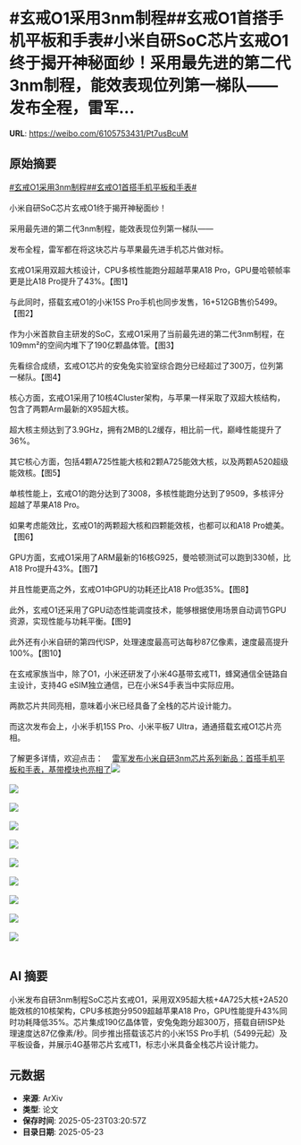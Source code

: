 # #玄戒O1采用3nm制程##玄戒O1首搭手机平板和手表#小米自研SoC芯片玄戒O1终于揭开神秘面纱！采用最先进的第二代3nm制程，能效表现位列第一梯队——发布全程，雷军...

**URL**: https://weibo.com/6105753431/Pt7usBcuM

## 原始摘要

<a href="https://m.weibo.cn/search?containerid=231522type%3D1%26t%3D10%26q%3D%23%E7%8E%84%E6%88%92O1%E9%87%87%E7%94%A83nm%E5%88%B6%E7%A8%8B%23&amp;extparam=%23%E7%8E%84%E6%88%92O1%E9%87%87%E7%94%A83nm%E5%88%B6%E7%A8%8B%23" data-hide=""><span class="surl-text">#玄戒O1采用3nm制程#</span></a><a href="https://m.weibo.cn/search?containerid=231522type%3D1%26t%3D10%26q%3D%23%E7%8E%84%E6%88%92O1%E9%A6%96%E6%90%AD%E6%89%8B%E6%9C%BA%E5%B9%B3%E6%9D%BF%E5%92%8C%E6%89%8B%E8%A1%A8%23&amp;extparam=%23%E7%8E%84%E6%88%92O1%E9%A6%96%E6%90%AD%E6%89%8B%E6%9C%BA%E5%B9%B3%E6%9D%BF%E5%92%8C%E6%89%8B%E8%A1%A8%23" data-hide=""><span class="surl-text">#玄戒O1首搭手机平板和手表#</span></a><br><br>小米自研SoC芯片玄戒O1终于揭开神秘面纱！<br><br>采用最先进的第二代3nm制程，能效表现位列第一梯队——<br><br>发布全程，雷军都在将这块芯片与苹果最先进手机芯片做对标。<br><br>玄戒O1采用双超大核设计，CPU多核性能跑分超越苹果A18 Pro，GPU曼哈顿帧率更是比A18 Pro提升了43%。【图1】<br><br>与此同时，搭载玄戒O1的小米15S Pro手机也同步发售，16+512GB售价5499。【图2】<br><br>作为小米首款自主研发的SoC，玄戒O1采用了当前最先进的第二代3nm制程，在109mm²的空间内堆下了190亿颗晶体管。【图3】<br><br>先看综合成绩，玄戒O1芯片的安兔兔实验室综合跑分已经超过了300万，位列第一梯队。【图4】<br><br>核心方面，玄戒O1采用了10核4Cluster架构，与苹果一样采取了双超大核结构，包含了两颗Arm最新的X95超大核。<br><br>超大核主频达到了3.9GHz，拥有2MB的L2缓存，相比前一代，巅峰性能提升了36%。<br><br>其它核心方面，包括4颗A725性能大核和2颗A725能效大核，以及两颗A520超级能效核。【图5】<br><br>单核性能上，玄戒O1的跑分达到了3008，多核性能跑分达到了9509，多核评分超越了苹果A18 Pro。<br><br>如果考虑能效比，玄戒O1的两颗超大核和四颗能效核，也都可以和A18 Pro媲美。【图6】<br><br>GPU方面，玄戒O1采用了ARM最新的16核G925，曼哈顿测试可以跑到330帧，比A18 Pro提升43%。【图7】<br><br>并且性能更高之外，玄戒O1中GPU的功耗还比A18 Pro低35%。【图8】<br><br>此外，玄戒O1还采用了GPU动态性能调度技术，能够根据使用场景自动调节GPU资源，实现性能与功耗平衡。【图9】<br><br>此外还有小米自研的第四代ISP，处理速度最高可达每秒87亿像素，速度最高提升100%。【图10】<br><br>在玄戒家族当中，除了O1，小米还研发了小米4G基带玄戒T1，蜂窝通信全链路自主设计，支持4G eSIM独立通信，已在小米S4手表当中实际应用。<br><br>两款芯片共同亮相，意味着小米已经具备了全栈的芯片设计能力。<br><br>而这次发布会上，小米手机15S Pro、小米平板7 Ultra，通通搭载玄戒O1芯片亮相。<br><br>了解更多详情，欢迎点击：<a href="https://weibo.cn/sinaurl?u=https%3A%2F%2Fmp.weixin.qq.com%2Fs%2Fxu0cEt7-XO2lrixl4w7Z8g" data-hide=""><span class="url-icon"><img style="width: 1rem;height: 1rem" src="https://h5.sinaimg.cn/upload/2015/09/25/3/timeline_card_small_web_default.png" referrerpolicy="no-referrer"></span><span class="surl-text">雷军发布小米自研3nm芯片系列新品：首搭手机平板和手表，基带模块也亮相了</span></a><img style="" src="https://tvax3.sinaimg.cn/large/006Fd7o3gy1i1p6u6bb3nj30xm0gkduc.jpg" referrerpolicy="no-referrer"><br><br><img style="" src="https://tvax1.sinaimg.cn/large/006Fd7o3gy1i1p6u6cgcgj30ny0c40wq.jpg" referrerpolicy="no-referrer"><br><br><img style="" src="https://tvax3.sinaimg.cn/large/006Fd7o3gy1i1p6ua51epj30yg0o0e4a.jpg" referrerpolicy="no-referrer"><br><br><img style="" src="https://tvax3.sinaimg.cn/large/006Fd7o3gy1i1p6ueihjdj30wm0konf5.jpg" referrerpolicy="no-referrer"><br><br><img style="" src="https://tvax2.sinaimg.cn/large/006Fd7o3gy1i1p6ugctxvj30zk0ioqnp.jpg" referrerpolicy="no-referrer"><br><br><img style="" src="https://tvax4.sinaimg.cn/large/006Fd7o3gy1i1p6ujmi8lj30zk0ik7o7.jpg" referrerpolicy="no-referrer"><br><br><img style="" src="https://tvax2.sinaimg.cn/large/006Fd7o3gy1i1p6ukfynfj30zk0bagqm.jpg" referrerpolicy="no-referrer"><br><br><img style="" src="https://tvax2.sinaimg.cn/large/006Fd7o3gy1i1p6umeyhdj30zk0bijv4.jpg" referrerpolicy="no-referrer"><br><br><img style="" src="https://tvax4.sinaimg.cn/large/006Fd7o3gy1i1p6updoeoj30zk0ex19g.jpg" referrerpolicy="no-referrer"><br><br><img style="" src="https://tvax4.sinaimg.cn/large/006Fd7o3gy1i1p6uryqw3j30zk0dj7iv.jpg" referrerpolicy="no-referrer"><br><br>

## AI 摘要

小米发布自研3nm制程SoC芯片玄戒O1，采用双X95超大核+4A725大核+2A520能效核的10核架构，CPU多核跑分9509超越苹果A18 Pro，GPU性能提升43%同时功耗降低35%。芯片集成190亿晶体管，安兔兔跑分超300万，搭载自研ISP处理速度达87亿像素/秒。同步推出搭载该芯片的小米15S Pro手机（5499元起）及平板设备，并展示4G基带芯片玄戒T1，标志小米具备全栈芯片设计能力。

## 元数据

- **来源**: ArXiv
- **类型**: 论文
- **保存时间**: 2025-05-23T03:20:57Z
- **目录日期**: 2025-05-23
